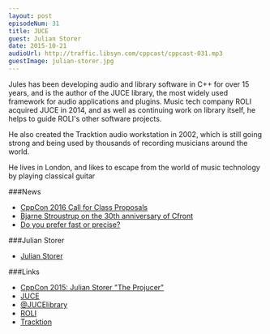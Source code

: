 ```yaml
---
layout: post
episodeNum: 31
title: JUCE
guest: Julian Storer
date: 2015-10-21
audioUrl: http://traffic.libsyn.com/cppcast/cppcast-031.mp3
guestImage: julian-storer.jpg
---
```


Jules has been developing audio and library software in C++ for over 15 years, and is the author of the JUCE library, the most widely used framework for audio applications and plugins. Music tech company ROLI acquired JUCE in 2014, and as well as continuing work on library itself, he helps to guide ROLI's other software projects.

He also created the Tracktion audio workstation in 2002, which is still going strong and being used by thousands of recording musicians around the world.

He lives in London, and likes to escape from the world of music technology by playing classical guitar

###News

 - [CppCon 2016 Call for Class Proposals](http://cppcon.org/callforclasses2016/)
 - [Bjarne Stroustrup on the 30th anniversary of Cfront](https://www.reddit.com/r/programming/comments/3oqj59/bjarne_stroustrup_on_the_30th_anniversary_of/)
 - [Do you prefer fast or precise?](http://blogs.msdn.com/b/vcblog/archive/2015/10/19/do-you-prefer-fast-or-precise.aspx)
 
###Julian Storer

 - [Julian Storer](https://github.com/julianstorer)

###Links

 - [CppCon 2015: Julian Storer "The Projucer"](https://www.youtube.com/watch?v=pKvt5_FhziI)
 - [JUCE](http://www.juce.com/)
 - [@JUCElibrary](https://twitter.com/JUCElibrary)
 - [ROLI](http://www.roli.com/)
 - [Tracktion](http://www.tracktion.com/)
